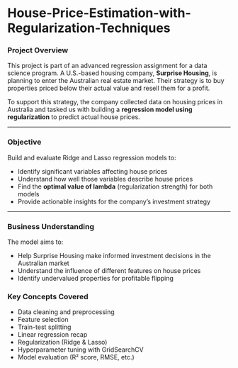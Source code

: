 # House-Price-Estimation-with-Regularization-Techniques

###  Project Overview

This project is part of an advanced regression assignment for a data science program. A U.S.-based housing company, **Surprise Housing**, is planning to enter the Australian real estate market. Their strategy is to buy properties priced below their actual value and resell them for a profit.

To support this strategy, the company collected data on housing prices in Australia and tasked us with building a **regression model using regularization** to predict actual house prices.

---

### Objective

Build and evaluate Ridge and Lasso regression models to:

- Identify significant variables affecting house prices
- Understand how well those variables describe house prices
- Find the **optimal value of lambda** (regularization strength) for both models
- Provide actionable insights for the company’s investment strategy

---

### Business Understanding

The model aims to:

- Help Surprise Housing make informed investment decisions in the Australian market
- Understand the influence of different features on house prices
- Identify undervalued properties for profitable flipping


### Key Concepts Covered

- Data cleaning and preprocessing
- Feature selection
- Train-test splitting
- Linear regression recap
- Regularization (Ridge & Lasso)
- Hyperparameter tuning with GridSearchCV
- Model evaluation (R² score, RMSE, etc.)

